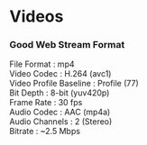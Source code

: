 # Videos

### Good Web Stream Format
<h7>File Format</h7> : mp4 <br>
<h7>Video Codec</h7> : H.264 (avc1) <br>
<h7>Video Profile Baseline</h7> : Profile (77) <br>
<h7>Bit Depth</h7> : 8-bit (yuv420p) <br>
<h7>Frame Rate</h7> : 30 fps <br>
<h7>Audio Codec</h7> : AAC (mp4a) <br>
<h7>Audio Channels</h7> : 2 (Stereo) <br>
<h7>Bitrate</h7> : ~2.5 Mbps